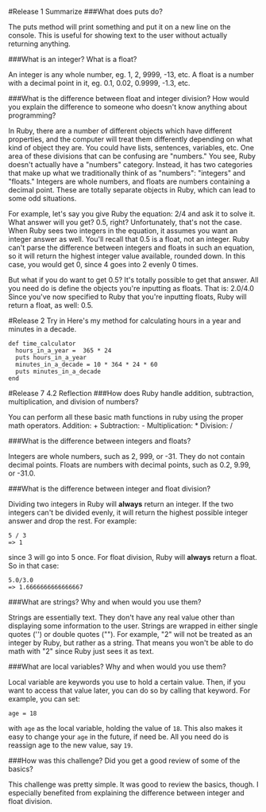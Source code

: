 #Release 1 Summarize
###What does puts do?

  The puts method will print something and put it on a new line on the console. This is useful for showing text to the user without actually returning anything.

###What is an integer? What is a float?

  An integer is any whole number, eg. 1, 2, 9999, -13, etc. A float is a number with a decimal point in it, eg. 0.1, 0.02, 0.9999, -1.3, etc.

###What is the difference between float and integer division? How would you explain the difference to someone who doesn't know anything about programming?

  In Ruby, there are a number of different objects which have different properties, and the computer will treat them differently depending on what kind of object they are. You could have lists, sentences, variables, etc. One area of these divisions that can be confusing are "numbers." You see, Ruby doesn't actually have a "numbers" category. Instead, it has two categories that make up what we traditionally think of as "numbers": "integers" and "floats." Integers are whole numbers, and floats are numbers containing a decimal point. These are totally separate objects in Ruby, which can lead to some odd situations.

  For example, let's say you give Ruby the equation:
    2/4
  and ask it to solve it. What answer will you get? 0.5, right? Unfortunately, that's not the case. When Ruby sees two integers in the equation, it assumes you want an integer answer as well. You'll recall that 0.5 is a float, not an integer. Ruby can't parse the difference between integers and floats in such an equation, so it will return the highest integer value available, rounded down. In this case, you would get 0, since 4 goes into 2 evenly 0 times.

  But what if you do want to get 0.5? It's totally possible to get that answer. All you need do is define the objects you're inputting as floats. That is:
    2.0/4.0
  Since you've now specified to Ruby that you're inputting floats, Ruby will return a float, as well: 0.5.

#Release 2 Try in
Here's my method for calculating hours in a year and minutes in a decade.
```
def time_calculator
  hours_in_a_year =  365 * 24
  puts hours_in_a_year
  minutes_in_a_decade = 10 * 364 * 24 * 60
  puts minutes_in_a_decade
end
```

#Release 7 4.2 Reflection
###How does Ruby handle addition, subtraction, multiplication, and division of numbers?

  You can perform all these basic math functions in ruby using the proper math operators.
  Addition: +
  Subtraction: -
  Multiplication: *
  Division: /

###What is the difference between integers and floats?

  Integers are whole numbers, such as 2, 999, or -31. They do not contain decimal points. Floats are numbers with decimal points, such as 0.2, 9.99, or -31.0.

###What is the difference between integer and float division?

  Dividing two integers in Ruby will **always** return an integer. If the two integers can't be divided evenly, it will return the highest possible integer answer and drop the rest. For example:
  ```
  5 / 3
  => 1
  ```
  since 3 will go into 5 once.
  For float division, Ruby will **always** return a float. So in that case:
  ```
  5.0/3.0
  => 1.6666666666666667
  ```

###What are strings? Why and when would you use them?

  Strings are essentially text. They don't have any real value other than displaying some information to the user. Strings are wrapped in either single quotes ('') or double quotes (""). For example, "2" will not be treated as an integer by Ruby, but rather as a string. That means you won't be able to do math with "2" since Ruby just sees it as text.

###What are local variables? Why and when would you use them?

  Local variable are keywords you use to hold a certain value. Then, if you want to access that value later, you can do so by calling that keyword. For example, you can set:
  ```
  age = 18
  ```
  with `age` as the local variable, holding the value of `18`. This also makes it easy to change your `age` in the future, if need be. All you need do is reassign age to the new value, say `19`.

###How was this challenge? Did you get a good review of some of the basics?

  This challenge was pretty simple. It was good to review the basics, though. I especially benefited from explaining the difference between integer and float division.